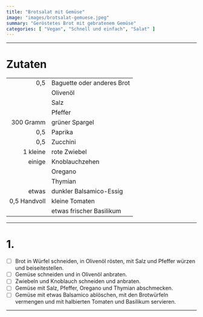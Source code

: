 ```yaml
---
title: "Brotsalat mit Gemüse"
image: "images/brotsalat-gemuese.jpeg"
summary: "Geröstetes Brot mit gebratenem Gemüse"
categories: [ "Vegan", "Schnell und einfach", "Salat" ]
---
```


---

# Zutaten

|              |                            |
|-------------:|:---------------------------|
|          0,5 | Baguette oder anderes Brot |
|              | Olivenöl                   |
|              | Salz                       |
|              | Pfeffer                    |
|    300 Gramm | grüner Spargel             |
|          0,5 | Paprika                    |
|          0,5 | Zucchini                   |
|     1 kleine | rote Zwiebel               |
|       einige | Knoblauchzehen             |
|              | Oregano                    |
|              | Thymian                    |
|        etwas | dunkler Balsamico-Essig    |
| 0,5 Handvoll | kleine Tomaten             |
|              | etwas frischer Basilikum   |

---

# 1.

- [ ] Brot in Würfel schneiden, in Olivenöl rösten, mit Salz und Pfeffer würzen und beiseitestellen.
- [ ] Gemüse schneiden und in Olivenöl anbraten.
- [ ] Zwiebeln und Knoblauch schneiden und anbraten.
- [ ] Gemüse mit Salz, Pfeffer, Oregano und Thymian abschmecken.
- [ ] Gemüse mit etwas Balsamico ablöschen, mit den Brotwürfeln vermengen und mit halbierten Tomaten und Basilikum
  servieren.

---
